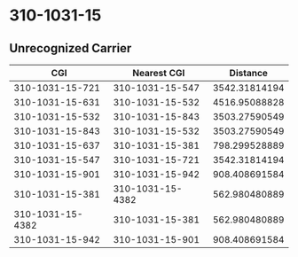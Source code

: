# 310-1031-15
## Unrecognized Carrier


| CGI | Nearest CGI | Distance |
|-----|-------------|----------|
| 310-1031-15-721 | 310-1031-15-547 | 3542.31814194 |
| 310-1031-15-631 | 310-1031-15-532 | 4516.95088828 |
| 310-1031-15-532 | 310-1031-15-843 | 3503.27590549 |
| 310-1031-15-843 | 310-1031-15-532 | 3503.27590549 |
| 310-1031-15-637 | 310-1031-15-381 | 798.299528889 |
| 310-1031-15-547 | 310-1031-15-721 | 3542.31814194 |
| 310-1031-15-901 | 310-1031-15-942 | 908.408691584 |
| 310-1031-15-381 | 310-1031-15-4382 | 562.980480889 |
| 310-1031-15-4382 | 310-1031-15-381 | 562.980480889 |
| 310-1031-15-942 | 310-1031-15-901 | 908.408691584 |
